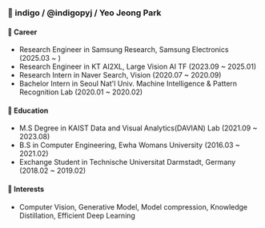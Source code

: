### 👋 indigo / @indigopyj / Yeo Jeong Park

#### 🔨 Career
- Research Engineer in Samsung Research, Samsung Electronics (2025.03 ~ )
- Research Engineer in KT AI2XL, Large Vision AI TF  (2023.09 ~ 2025.01)
- Research Intern in Naver Search, Vision  (2020.07 ~ 2020.09)
- Bachelor Intern in Seoul Nat'l Univ. Machine Intelligence & Pattern Recognition Lab  (2020.01 ~ 2020.02)

#### 📝 Education
- M.S Degree in KAIST Data and Visual Analytics(DAVIAN) Lab (2021.09 ~ 2023.08)
- B.S in Computer Engineering, Ewha Womans University  (2016.03 ~ 2021.02)
- Exchange Student in Technische Universitat Darmstadt, Germany     (2018.02 ~ 2019.02)

#### 💚 Interests
- Computer Vision, Generative Model, Model compression, Knowledge Distillation, Efficient Deep Learning
